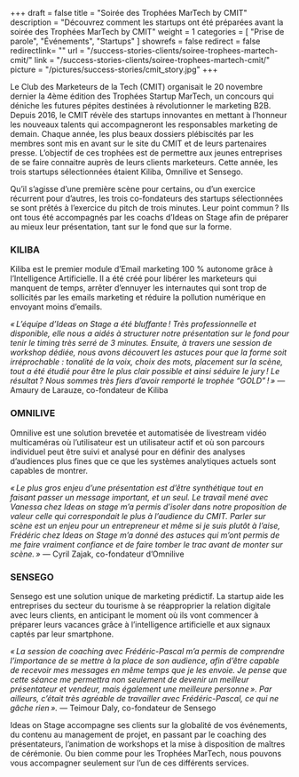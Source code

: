 +++
draft		= false
title		= "Soirée des Trophées MarTech by CMIT"
description	= "Découvrez comment les startups ont été préparées avant la soirée des Trophées MarTech by CMIT"
weight		= 1
categories	= [ "Prise de parole", "Événements", "Startups" ]
showrefs	= false
redirect	= false
redirectlink= ""
url		 	= "/success-stories-clients/soiree-trophees-martech-cmit/"
link		 	= "/success-stories-clients/soiree-trophees-martech-cmit/"
picture		= "/pictures/success-stories/cmit_story.jpg"
+++

Le Club des Marketeurs de la Tech (CMIT) organisait le 20 novembre dernier la 4ème édition des Trophées Startup MarTech, un concours qui déniche les futures pépites destinées à révolutionner le marketing B2B. Depuis 2016, le CMIT révèle des startups innovantes en mettant à l’honneur les nouveaux talents qui accompagneront les responsables marketing de demain. Chaque année, les plus beaux dossiers plébiscités par les membres sont mis en avant sur le site du CMIT et de leurs partenaires presse. L’objectif de ces trophées est de permettre aux jeunes entreprises de se faire connaitre auprès de leurs clients marketeurs. Cette année, les trois startups sélectionnées étaient Kiliba, Omnilive et Sensego. 

Qu’il s’agisse d’une première scène pour certains, ou d’un exercice récurrent pour d’autres, les trois co-fondateurs des startups sélectionnées se sont prêtés à l’exercice du pitch de trois minutes. Leur point commun ? Ils ont tous été accompagnés par les coachs d’Ideas on Stage afin de préparer au mieux leur présentation, tant sur le fond que sur la forme. 

### KILIBA
Kiliba est le premier module d’Email marketing 100 % autonome grâce à l’Intelligence Artificielle. Il a été créé pour libérer les marketeurs qui manquent de temps, arrêter d’ennuyer les internautes qui sont trop de sollicités par les emails marketing et réduire la pollution numérique en envoyant moins d’emails. 

*« L’équipe d’Ideas on Stage a été bluffante ! Très professionnelle et disponible, elle nous a aidés à structurer notre présentation sur le fond pour tenir le timing très serré de 3 minutes. Ensuite, à travers une session de workshop dédiée, nous avons découvert les astuces pour que la forme soit irréprochable : tonalité de la voix, choix des mots, placement sur la scène, tout a été étudié pour être le plus clair possible et ainsi séduire le jury ! Le résultat ? Nous sommes très fiers d’avoir remporté le trophée “GOLD” ! »* — Amaury de Larauze, co-fondateur de Kiliba

### OMNILIVE
Omnilive est une solution brevetée et automatisée de livestream vidéo multicaméras où l’utilisateur est un utilisateur actif et où son parcours individuel peut être suivi et analysé pour en définir des analyses d’audiences plus fines que ce que les systèmes analytiques actuels sont capables de montrer. 

*« Le plus gros enjeu d’une présentation est d’être synthétique tout en faisant passer un message important, et un seul. Le travail mené avec Vanessa chez Ideas on stage m’a permis d’isoler dans notre proposition de valeur celle qui correspondait le plus à l’audience du CMIT. Parler sur scène est un enjeu pour un entrepreneur et même si je suis plutôt à l’aise, Frédéric chez Ideas on Stage m’a donné des astuces qui m’ont permis de me faire vraiment confiance et de faire tomber le trac avant de monter sur scène. »* — Cyril Zajak, co-fondateur d’Omnilive

### SENSEGO
Sensego est une solution unique de marketing prédictif. La startup aide les entreprises du secteur du tourisme à se réapproprier la relation digitale avec leurs clients, en anticipant le moment où ils vont commencer à préparer leurs vacances grâce à l’intelligence artificielle et aux signaux captés par leur smartphone.

*« La session de coaching avec Frédéric-Pascal m’a permis de comprendre l’importance de se mettre à la place de son audience, afin d’être capable de recevoir mes messages en même temps que je les envoie. Je pense que cette séance me permettra non seulement de devenir un meilleur présentateur et vendeur, mais également une meilleure personne ». Par ailleurs, c’était très agréable de travailler avec Frédéric-Pascal, ce qui ne gâche rien ».* — Teimour Daly, co-fondateur de Sensego

Ideas on Stage accompagne ses clients sur la globalité de vos événements, du contenu au management de projet, en passant par le coaching des présentateurs, l’animation de workshops et la mise à disposition de maîtres de cérémonie. Ou bien comme pour les Trophées MarTech, nous pouvons vous accompagner seulement sur l’un de ces différents services. 
